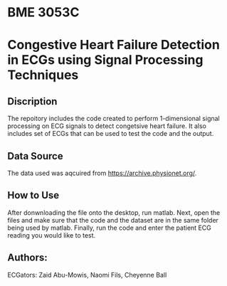 # BME 3053C
# Congestive Heart Failure Detection in ECGs using Signal Processing Techniques 

## Discription
The repoitory includes the code created to perform 1-dimensional signal processing on ECG signals to detect congetsive heart failure.
It also includes set of ECGs that can be used to test the code and the output.

## Data Source
The data used was aqcuired from https://archive.physionet.org/.

## How to Use
After donwnloading the file onto the desktop, run matlab.
Next, open the files and make sure that the code and the dataset are in the same folder being used by matlab. 
Finally, run the code and enter the patient ECG reading you would like to test.

## Authors:
ECGators: Zaid Abu-Mowis, Naomi Fils, Cheyenne Ball
